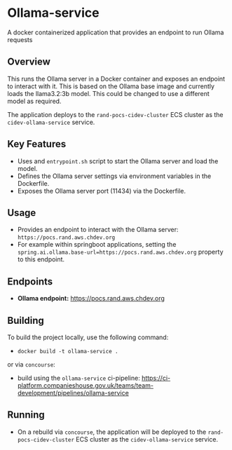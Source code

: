 # Ollama-service
A docker containerized application that provides an endpoint to run Ollama requests

## Overview

This runs the Ollama server in a Docker container and exposes an endpoint to interact with it. 
This is based on the Ollama base image and currently loads the llama3.2:3b model. This could be changed to use a different model as required.

The application deploys to the `rand-pocs-cidev-cluster` ECS cluster 
as the `cidev-ollama-service` service.

## Key Features
- Uses and `entrypoint.sh` script to start the Ollama server and load the model.
- Defines the Ollama server settings via environment variables in the Dockerfile.
- Exposes the Ollama server port (11434) via the Dockerfile.

## Usage
- Provides an endpoint to interact with the Ollama server: `https://pocs.rand.aws.chdev.org`  
- For example within springboot applications, setting the `spring.ai.ollama.base-url=https://pocs.rand.aws.chdev.org` 
property to this endpoint.

## Endpoints
- **Ollama endpoint:** https://pocs.rand.aws.chdev.org

## Building
To build the project locally, use the following command:
- `docker build -t ollama-service .`

or via `concourse`:
- build using the `ollama-service` ci-pipeline: https://ci-platform.companieshouse.gov.uk/teams/team-development/pipelines/ollama-service

## Running
- On a rebuild via `concourse`, the application will be deployed to the `rand-pocs-cidev-cluster` ECS cluster as the `cidev-ollama-service` service.
